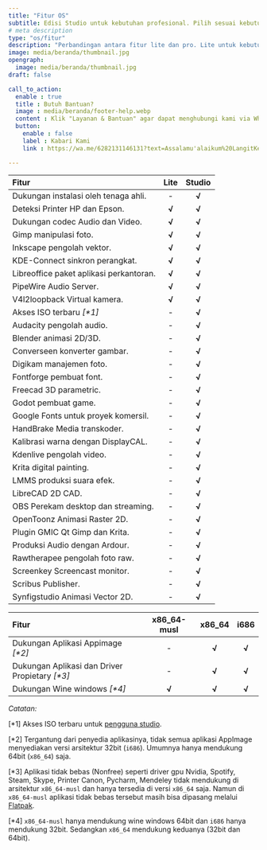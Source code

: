 ```yaml
---
title: "Fitur OS"
subtitle: Edisi Studio untuk kebutuhan profesional. Pilih sesuai kebutuhan!
# meta description
type: "os/fitur"
description: "Perbandingan antara fitur lite dan pro. Lite untuk kebutuhan sederhana, sedangkan pro untuk kebutuhan profesional."
image: media/beranda/thumbnail.jpg
opengraph:
  image: media/beranda/thumbnail.jpg
draft: false

call_to_action:
  enable : true
  title : Butuh Bantuan?
  image : media/beranda/footer-help.webp
  content : Klik "Layanan & Bantuan" agar dapat menghubungi kami via WhatsApp atau Telegram. Balasan akan direspon 1x3 jam.
  button:
    enable : false
    label : Kabari Kami
    link : https://wa.me/6282131146131?text=Assalamu'alaikum%20LangitKetujuh.%0A

---
```


Fitur | Lite | Studio
:--- | :---: | :---:
Dukungan instalasi oleh tenaga ahli. | - | **√**
Deteksi Printer HP dan Epson. | **√** | **√**
Dukungan codec Audio dan Video. | **√** | **√**
Gimp manipulasi foto. | **√** | **√**
Inkscape pengolah vektor. | **√** | **√**
KDE-Connect sinkron perangkat. | **√** | **√**
Libreoffice paket aplikasi perkantoran. | **√** | **√**
PipeWire Audio Server. | **√** | **√**
V4l2loopback Virtual kamera. | **√** | **√**
Akses ISO terbaru _[*1]_ | -  | **√**
Audacity pengolah audio. | - | **√**
Blender animasi 2D/3D. | - | **√**
Converseen konverter gambar. | - | **√**
Digikam manajemen foto. | - | **√**
Fontforge pembuat font. | - | **√**
Freecad 3D parametric. | - | **√**
Godot pembuat game. | - | **√**
Google Fonts untuk proyek komersil. | - | **√**
HandBrake Media transkoder. | - | **√**
Kalibrasi warna dengan DisplayCAL. | - | **√**
Kdenlive pengolah video. | - | **√**
Krita digital painting. | - | **√**
LMMS produksi suara efek. | - | **√**
LibreCAD 2D CAD. | - | **√**
OBS Perekam desktop dan streaming. | - | **√**
OpenToonz Animasi Raster 2D. | - | **√**
Plugin GMIC Qt Gimp dan Krita. | - | **√**
Produksi Audio dengan Ardour. | - | **√**
Rawtherapee pengolah foto raw. | - | **√**
Screenkey Screencast monitor. | - | **√**
Scribus Publisher. | - | **√**
Synfigstudio Animasi Vector 2D. | - | **√**

Fitur | x86_64-musl | x86_64 | i686
:--- | :---: | :---: | :---:
Dukungan Aplikasi Appimage _[*2]_ | - | **√** | **√**
Dukungan Aplikasi dan Driver Propietary _[*3]_ | - | **√** | **√**
Dukungan Wine windows _[*4]_ | **√** | **√** | **√** |

*Catatan:*

[*1] Akses ISO terbaru untuk [pengguna studio](../studio/).

[*2] Tergantung dari penyedia aplikasinya, tidak semua aplikasi AppImage menyediakan versi arsitektur 32bit (`i686`). Umumnya hanya mendukung 64bit (`x86_64`) saja.

[*3] Aplikasi tidak bebas (Nonfree) seperti driver gpu Nvidia, Spotify, Steam, Skype, Printer Canon, Pycharm, Mendeley tidak mendukung di arsitektur `x86_64-musl` dan hanya tersedia di versi `x86_64` saja. Namun di `x86_64-musl` aplikasi tidak bebas tersebut masih bisa dipasang melalui [Flatpak](https://panduan.langitketujuh.id/konfigurasi/paket/flatpak.html).

[*4] `x86_64-musl` hanya mendukung wine windows 64bit dan `i686` hanya mendukung 32bit. Sedangkan `x86_64` mendukung keduanya (32bit dan 64bit).
